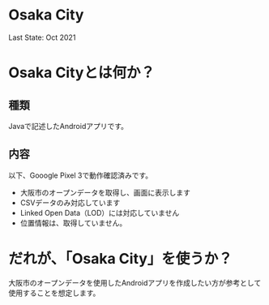 # Osaka City

Last State: Oct 2021
# Osaka Cityとは何か？

## 種類
Javaで記述したAndroidアプリです。

## 内容
以下、Gooogle Pixel 3で動作確認済みです。
* 大阪市のオープンデータを取得し、画面に表示します
* CSVデータのみ対応しています
* Linked Open Data（LOD）には対応していません
* 位置情報は、取得していません。

# だれが、「Osaka City」を使うか？

大阪市のオープンデータを使用したAndroidアプリを作成したい方が参考として使用することを想定します。

